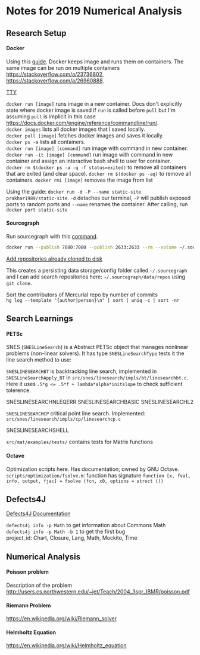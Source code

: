 
# Notes for 2019 Numerical Analysis

## Research Setup

#### Docker

Using this [guide](https://docker-curriculum.com/). 
Docker keeps image and runs them on containers. The same image can be run on multiple containers <https://stackoverflow.com/a/23736802>, <https://stackoverflow.com/a/26960888>.

[TTY](http://www.linusakesson.net/programming/tty/index.php) 

`docker run [image]` runs image in a new container. Docs don't explicitly state where docker image is saved if `run` is called before `pull` but I'm assuming `pull` is implicit in this case <https://docs.docker.com/engine/reference/commandline/run/>.  
`docker images` lists all docker images that I saved locally.  
`docker pull [image]` fetches docker images and saves it locally.  
`docker ps -a` lists all containers.  
`docker run [image] [command]` run image with command in new container.  
`docker run -it [image] [command]` run image with command in new container and assign an interactive bash shell to user for container.  
`docker rm $(docker ps -a -q -f status=exited)` to remove all containers that are exited (and clear space).
`docker rm $(docker ps -aq)` to remove all containers.
`docker rmi [image]` removes the image from list

Using the guide: `docker run -d -P --name static-site prakhar1989/static-site`. `-d` detaches our terminal, `-P` will publish exposed ports to random ports and `--name` renames the container. After calling, run `docker port static-site`

#### Sourcegraph

Run sourcegraph with this [command](https://docs.sourcegraph.com/#quickstart).

```bash
docker run --publish 7080:7080 --publish 2633:2633 --rm --volume ~/.sourcegraph/config:/etc/sourcegraph --volume ~/.sourcegraph/data:/var/opt/sourcegraph sourcegraph/server:3.3.7
```

[Add repositories already cloned to disk](https://docs.sourcegraph.com/admin/repo/add_from_local_disk)

This creates a persisting data storage/config folder called `~/.sourcegraph` and I can add search repositories here: `~/.sourcegraph/data/repos` using `git clone`.

Sort the contributors of Mercurial repo by number of commits   
`hg log --template "{author|person}\n" | sort | uniq -c | sort -nr`

## Search Learnings


#### PETSc

SNES (`SNESLineSearch`) is a Abstract PETSc object that manages nonlinear problems (non-linear solvers). It has type `SNESLineSearchType` tests it the line search method to use:

`SNESLINESEARCHBT` is backtracking line search, implemented in `SNESLineSearchApply_BT` in `src/snes/linesearch/impls/bt/linesearchbt.c`. Here it uses `.5*g <= .5*f + lambda*alpha*initslope` to check sufficient tolerence.

SNESLINESEARCHNLEQERR
SNESLINESEARCHBASIC
SNESLINESEARCHL2

`SNESLINESEARCHCP` critical point line search. Implemented: `src/snes/linesearch/impls/cp/linesearchcp.c`

SNESLINESEARCHSHELL

`src/mat/examples/tests/` contains tests for Matrix functions

#### Octave

Optimization scripts here. Has documentation; owned by GNU Octave.  
`scripts/optimization/fsolve.m`: function has signature `function [x, fval, info, output, fjac] = fsolve (fcn, x0, options = struct ())`


## Defects4J

[Defects4J Documentation](https://people.cs.umass.edu/~rjust/defects4j/html_doc/index.html)

`defects4j info -p Math` to get information about Commons Math  
`defects4j info -p Math -b 1` to get the first bug  
project_id: Chart, Closure, Lang, Math, Mockito, Time  

## Numerical Analysis

#### Poisson problem

Description of the problem <http://users.cs.northwestern.edu/~jet/Teach/2004_3spr_IBMR/poisson.pdf>

#### Riemann Problem

<https://en.wikipedia.org/wiki/Riemann_solver>

#### Helmholtz Equation

<https://en.wikipedia.org/wiki/Helmholtz_equation>
